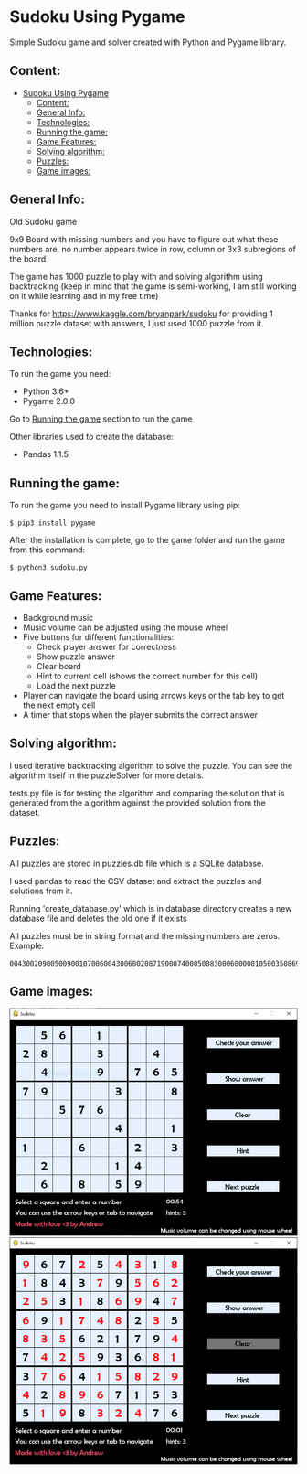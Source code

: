 # Sudoku Using Pygame
Simple Sudoku game and solver created with Python and Pygame library.

## Content:
- [Sudoku Using Pygame](#sudoku-using-pygame)
  - [Content:](#content)
  - [General Info:](#general-info)
  - [Technologies:](#technologies)
  - [Running the game:](#running-the-game)
  - [Game Features:](#game-features)
  - [Solving algorithm:](#solving-algorithm)
  - [Puzzles:](#puzzles)
  - [Game images:](#game-images)

## General Info:
Old Sudoku game

9x9 Board with missing numbers and you have to figure out what these numbers are, no number appears twice in row, column or 3x3 subregions of the board

The game has 1000 puzzle to play with and solving algorithm using backtracking 
(keep in mind that the game is semi-working, I am still working on it while learning and in my free time)

Thanks for https://www.kaggle.com/bryanpark/sudoku for providing 1 million puzzle dataset with answers, I just used 1000 puzzle from it.

## Technologies:
To run the game you need:
- Python                    3.6+
- Pygame                    2.0.0

Go to [Running the game](#running-the-game) section to run the game

Other libraries used to create the database: 
- Pandas                    1.1.5

## Running the game:
To run the game you need to install Pygame library using pip:
~~~
$ pip3 install pygame
~~~
After the installation is complete, go to the game folder and run the game from this command:
~~~
$ python3 sudoku.py
~~~

## Game Features:

 * Background music
 * Music volume can be adjusted using the mouse wheel
 * Five buttons for different functionalities:
   - Check player answer for correctness
   - Show puzzle answer
   - Clear board
   - Hint to current cell (shows the correct number for this cell)
   - Load the next puzzle
 * Player can navigate the board using arrows keys or the tab key to get the next empty cell
 * A timer that stops when the player submits the correct answer

## Solving algorithm:
I used iterative backtracking algorithm to solve the puzzle.
You can see the algorithm itself in the puzzleSolver for more details.

tests.py file is for testing the algorithm and comparing the solution that is generated from the algorithm against the provided solution from the dataset.

## Puzzles:
All puzzles are stored in puzzles.db file which is a SQLite database.

I used pandas to read the CSV dataset and extract the puzzles and solutions from it.

Running 'create_database.py' which is in database directory creates a new database file and deletes the old one if it exists


All puzzles must be in string format and the missing numbers are zeros. Example:
~~~
004300209005009001070060043006002087190007400050083000600000105003508690042910300
~~~

## Game images:
![alt screenshot 1](./docs/images/1.PNG)
![alt screenshot 2](./docs/images/2.PNG)